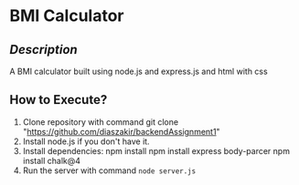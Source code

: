 # BMI Calculator

## ***Description***

A BMI calculator built using node.js and express.js and html with css

How to Execute?
---
1. Clone repository with command git clone "https://github.com/diaszakir/backendAssignment1" 
2. Install node.js if you don't have it.
3. Install dependencies: npm install npm install express body-parcer npm install chalk@4
4. Run the server with command `node server.js`
